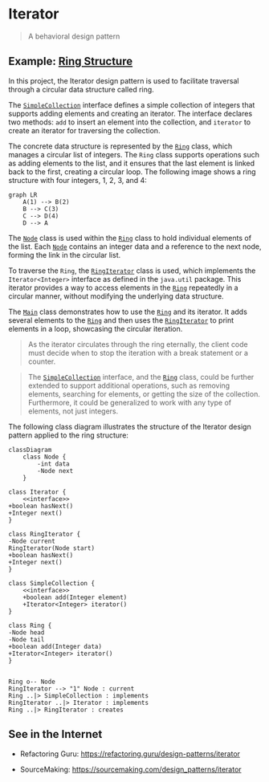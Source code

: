 # Iterator

> A behavioral design pattern

## Example: [Ring Structure](../../src/main/java/iterator/ring)

In this project, the Iterator design pattern is used to facilitate traversal through a circular data structure called ring.

The [`SimpleCollection`](../../src/main/java/iterator/ring/SimpleCollection.java) interface defines a simple collection of integers that supports adding elements and creating an iterator. The interface declares two methods: `add` to insert an element into the collection, and `iterator` to create an iterator for traversing the collection.

The concrete data structure is represented by the [`Ring`](../../src/main/java/iterator/ring/Ring.java) class, which manages a circular list of integers. The `Ring` class supports operations such as adding elements to the list, and it ensures that the last element is linked back to the first, creating a circular loop. The following image shows a ring structure with four integers, 1, 2, 3, and 4:

```mermaid
graph LR
    A(1) --> B(2)
    B --> C(3)
    C --> D(4)
    D --> A
```


The [`Node`](../../src/main/java/iterator/ring/Node.java) class is used within the [`Ring`](../../src/main/java/iterator/ring/Ring.java) class to hold individual elements of the list. Each [`Node`](../../src/main/java/iterator/ring/Node.java) contains an integer data and a reference to the next node, forming the link in the circular list.

To traverse the `Ring`, the [`RingIterator`](../../src/main/java/iterator/ring/RingIterator.java) class is used, which implements the `Iterator<Integer>` interface as defined in the `java.util` package. This iterator provides a way to access elements in the [`Ring`](../../src/main/java/iterator/ring/Ring.java) repeatedly in a circular manner, without modifying the underlying data structure.

The [`Main`](../../src/main/java/iterator/ring/Main.java) class demonstrates how to use the [`Ring`](../../src/main/java/iterator/ring/Ring.java) and its iterator. It adds several elements to the [`Ring`](../../src/main/java/iterator/ring/Ring.java) and then uses the [`RingIterator`](../../src/main/java/iterator/ring/RingIterator.java) to print elements in a loop, showcasing the circular iteration.

> As the iterator circulates through the ring eternally, the client code must decide when to stop the iteration with a break statement or a counter.

> The [`SimpleCollection`](../../src/main/java/iterator/ring/SimpleCollection.java) interface, and the [`Ring`](../../src/main/java/iterator/ring/Ring.java) class, could be further extended to support additional operations, such as removing elements, searching for elements, or getting the size of the collection. Furthermore, it could be generalized to work with any type of elements, not just integers.

The following class diagram illustrates the structure of the Iterator design pattern applied to the ring structure:

```mermaid
classDiagram
    class Node {
        -int data
        -Node next
    }

class Iterator {
    <<interface>>
+boolean hasNext()
+Integer next()
}

class RingIterator {
-Node current
RingIterator(Node start)
+boolean hasNext()
+Integer next()
}

class SimpleCollection {
    <<interface>>
    +boolean add(Integer element)
    +Iterator<Integer> iterator()
}

class Ring {
-Node head
-Node tail
+boolean add(Integer data)
+Iterator<Integer> iterator()
}


Ring o-- Node
RingIterator --> "1" Node : current
Ring ..|> SimpleCollection : implements
RingIterator ..|> Iterator : implements
Ring ..|> RingIterator : creates
```

## See in the Internet

- Refactoring Guru: https://refactoring.guru/design-patterns/iterator

- SourceMaking: https://sourcemaking.com/design_patterns/iterator
